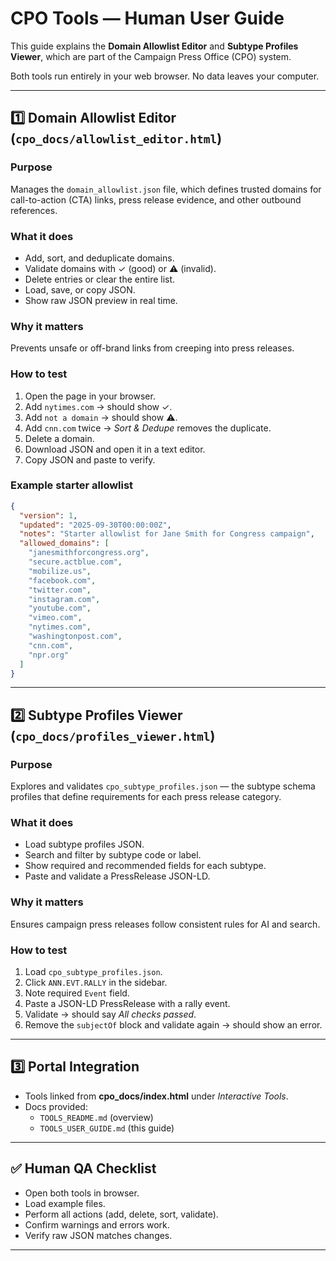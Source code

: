# CPO Tools — Human User Guide

This guide explains the **Domain Allowlist Editor** and **Subtype Profiles Viewer**, which are part of the Campaign Press Office (CPO) system.  

Both tools run entirely in your web browser. No data leaves your computer.

---

## 1️⃣ Domain Allowlist Editor (`cpo_docs/allowlist_editor.html`)

### Purpose
Manages the `domain_allowlist.json` file, which defines trusted domains for call-to-action (CTA) links, press release evidence, and other outbound references.

### What it does
- Add, sort, and deduplicate domains.
- Validate domains with ✓ (good) or ⚠ (invalid).
- Delete entries or clear the entire list.
- Load, save, or copy JSON.
- Show raw JSON preview in real time.

### Why it matters
Prevents unsafe or off-brand links from creeping into press releases.

### How to test
1. Open the page in your browser.
2. Add `nytimes.com` → should show ✓.
3. Add `not a domain` → should show ⚠.
4. Add `cnn.com` twice → *Sort & Dedupe* removes the duplicate.
5. Delete a domain.
6. Download JSON and open it in a text editor.
7. Copy JSON and paste to verify.

### Example starter allowlist

```json
{
  "version": 1,
  "updated": "2025-09-30T00:00:00Z",
  "notes": "Starter allowlist for Jane Smith for Congress campaign",
  "allowed_domains": [
    "janesmithforcongress.org",
    "secure.actblue.com",
    "mobilize.us",
    "facebook.com",
    "twitter.com",
    "instagram.com",
    "youtube.com",
    "vimeo.com",
    "nytimes.com",
    "washingtonpost.com",
    "cnn.com",
    "npr.org"
  ]
}
```

---

## 2️⃣ Subtype Profiles Viewer (`cpo_docs/profiles_viewer.html`)

### Purpose
Explores and validates `cpo_subtype_profiles.json` — the subtype schema profiles that define requirements for each press release category.

### What it does
- Load subtype profiles JSON.
- Search and filter by subtype code or label.
- Show required and recommended fields for each subtype.
- Paste and validate a PressRelease JSON-LD.

### Why it matters
Ensures campaign press releases follow consistent rules for AI and search.

### How to test
1. Load `cpo_subtype_profiles.json`.
2. Click `ANN.EVT.RALLY` in the sidebar.
3. Note required `Event` field.
4. Paste a JSON-LD PressRelease with a rally event.
5. Validate → should say *All checks passed*.
6. Remove the `subjectOf` block and validate again → should show an error.

---

## 3️⃣ Portal Integration

- Tools linked from **cpo_docs/index.html** under *Interactive Tools*.
- Docs provided:
  - `TOOLS_README.md` (overview)
  - `TOOLS_USER_GUIDE.md` (this guide)

---

## ✅ Human QA Checklist

- Open both tools in browser.
- Load example files.
- Perform all actions (add, delete, sort, validate).
- Confirm warnings and errors work.
- Verify raw JSON matches changes.

---
